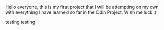 Hello everyone, this is my first project that I will be attempting on my own with everything I have learned so far in the Odin Project. Wish me luck :)

testing testing